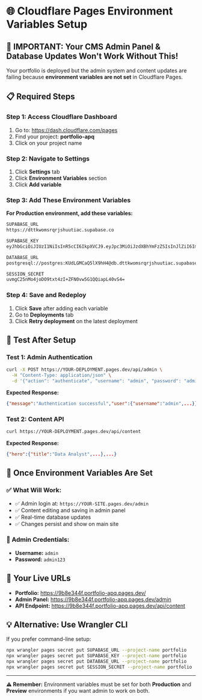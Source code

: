 # 🌐 Cloudflare Pages Environment Variables Setup

## 🚨 IMPORTANT: Your CMS Admin Panel & Database Updates Won't Work Without This!

Your portfolio is deployed but the admin system and content updates are failing because **environment variables are not set** in Cloudflare Pages.

## 📋 Required Steps

### **Step 1: Access Cloudflare Dashboard**
1. Go to: https://dash.cloudflare.com/pages
2. Find your project: **portfolio-apq**
3. Click on your project name

### **Step 2: Navigate to Settings**
1. Click **Settings** tab
2. Click **Environment Variables** section
3. Click **Add variable**

### **Step 3: Add These Environment Variables**

**For Production environment, add these variables:**

```bash
SUPABASE_URL
https://dttkwomsrqrjshuutiac.supabase.co

SUPABASE_KEY  
eyJhbGciOiJIUzI1NiIsInR5cCI6IkpXVCJ9.eyJpc3MiOiJzdXBhYmFzZSIsInJlZiI6ImR0dGt3b21zcnFyanNodXV0aWFjIiwicm9sZSI6ImFub24iLCJpYXQiOjE3NDkwNzY0NzksImV4cCI6MjA2NDY1MjQ3OX0._xG1W5ZePSHUzUTWBufnjBTzgP6GTSbgY-a2z38T1yw

DATABASE_URL
postgresql://postgres:KUdLGMCaQ5lX9hH4@db.dttkwomsrqrjshuutiac.supabase.co:5432/postgres

SESSION_SECRET
uvmgC25nMo4joDO9txt4zI+ZFN0vw5G1QQiapL40vS4=
```

### **Step 4: Save and Redeploy**
1. Click **Save** after adding each variable
2. Go to **Deployments** tab  
3. Click **Retry deployment** on the latest deployment

## 🧪 **Test After Setup**

### **Test 1: Admin Authentication**
```bash
curl -X POST https://YOUR-DEPLOYMENT.pages.dev/api/admin \
  -H "Content-Type: application/json" \
  -d '{"action": "authenticate", "username": "admin", "password": "admin123"}'
```

**Expected Response:**
```json
{"message":"Authentication successful","user":{"username":"admin",...}}
```

### **Test 2: Content API**
```bash
curl https://YOUR-DEPLOYMENT.pages.dev/api/content
```

**Expected Response:**
```json
{"hero":{"title":"Data Analyst",...},...}
```

## 🎯 **Once Environment Variables Are Set**

### **✅ What Will Work:**
- ✅ Admin login at: `https://YOUR-SITE.pages.dev/admin`
- ✅ Content editing and saving in admin panel
- ✅ Real-time database updates
- ✅ Changes persist and show on main site

### **🔐 Admin Credentials:**
- **Username:** `admin`
- **Password:** `admin123`

## 🚀 **Your Live URLs**

- **Portfolio:** https://9b8e344f.portfolio-apq.pages.dev/
- **Admin Panel:** https://9b8e344f.portfolio-apq.pages.dev/admin
- **API Endpoint:** https://9b8e344f.portfolio-apq.pages.dev/api/content

## 💡 **Alternative: Use Wrangler CLI**

If you prefer command-line setup:

```bash
npx wrangler pages secret put SUPABASE_URL --project-name portfolio
npx wrangler pages secret put SUPABASE_KEY --project-name portfolio  
npx wrangler pages secret put DATABASE_URL --project-name portfolio
npx wrangler pages secret put SESSION_SECRET --project-name portfolio
```

---

**⚠️ Remember:** Environment variables must be set for both **Production** and **Preview** environments if you want admin to work on both. 